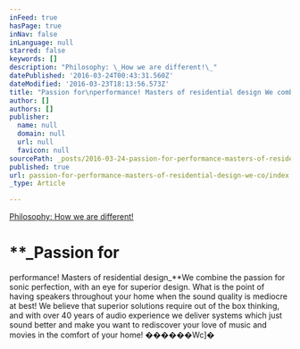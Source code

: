 ```yaml
---
inFeed: true
hasPage: true
inNav: false
inLanguage: null
starred: false
keywords: []
description: "Philosophy: \_How we are different!\_"
datePublished: '2016-03-24T00:43:31.560Z'
dateModified: '2016-03-23T18:13:56.573Z'
title: "Passion for\nperformance! Masters of residential design We combine the passion for sonic perfection, with\nan eye for superior design.\_What is the point of having speakers throughout your home\nwhen the sound quality is mediocre at best!\_We believe that superior solutions require out of the box\nthinking, and with over 40 years of audio experience we deliver systems which\njust sound better and make you want to rediscover your love of music and movies\nin the comfort of your home!\n\n\n\n\n\n������Wc]� "
author: []
authors: []
publisher:
  name: null
  domain: null
  url: null
  favicon: null
sourcePath: _posts/2016-03-24-passion-for-performance-masters-of-residential-design-we-co.md
published: true
url: passion-for-performance-masters-of-residential-design-we-co/index.html
_type: Article

---
```

[Philosophy:  How we are different! ][0]

# **_Passion for
performance! Masters of residential design_**We combine the passion for sonic perfection, with
an eye for superior design. What is the point of having speakers throughout your home
when the sound quality is mediocre at best! We believe that superior solutions require out of the box
thinking, and with over 40 years of audio experience we deliver systems which
just sound better and make you want to rediscover your love of music and movies
in the comfort of your home!
������Wc\]�

[0]: null
